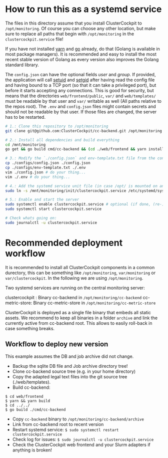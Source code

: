 # How to run this as a systemd service

The files in this directory assume that you install ClusterCockpit to `/opt/monitoring`.
Of course you can choose any other location, but make sure to replace all paths that begin with `/opt/monitoring` in the `clustercockpit.service` file!

If you have not installed [yarn](https://yarnpkg.com/getting-started/install) and [go](https://go.dev/doc/install) already, do that (Golang is available in most package managers).
It is recommended and easy to install the most recent stable version of Golang as every version also improves the Golang standard library.

The `config.json` can have the optional fields *user* and *group*.
If provided, the application will call [setuid](https://man7.org/linux/man-pages/man2/setuid.2.html) and [setgid](https://man7.org/linux/man-pages/man2/setgid.2.html) after having read the config file and having bound to a TCP port (so that it can take a privileged port), but before it starts accepting any connections.
This is good for security, but means that the directories `web/frontend/public`, `var/` and `web/templates/` must be readable by that user and `var/` writable as well (All paths relative to the repos root).
The `.env` and `config.json` files might contain secrets and should not be readable by that user.
If those files are changed, the server has to be restarted.

```sh
# 1.: Clone this repository to /opt/monitoring
git clone git@github.com:ClusterCockpit/cc-backend.git /opt/monitoring

# 2.: Install all dependencies and build everything
cd /mnt/monitoring
go get && go build cmd/cc-backend && (cd ./web/frontend && yarn install && yarn build)

# 3.: Modify the `./config.json` and env-template.txt file from the configs directory to your liking and put it in the repo root
cp ./configs/config.json ./config.json
cp ./configs/env-template.txt ./.env
vim ./config.json # do your thing...
vim ./.env # do your thing...

# 4.: Add the systemd service unit file (in case /opt/ is mounted on another file system it may be better to copy the file to /etc)
sudo ln -s /mnt/monitoring/init/clustercockpit.service /etc/systemd/system/clustercockpit.service

# 5.: Enable and start the server
sudo systemctl enable clustercockpit.service # optional (if done, (re-)starts automatically)
sudo systemctl start clustercockpit.service

# Check whats going on:
sudo journalctl -u clustercockpit.service
```

# Recommended deployment workflow

It is recommended to install all ClusterCockpit components in a common durectory, this can be something like `/opt/monitoring`, `var/monitoring` or `var/clustercockpit`.
In the following we are using `/opt/monitoring`.

Two systemd services are running on the central monitoring server:

clustercockpit : Binary cc-backend in `/opt/monitoring/cc-backend`
cc-metric-store: Binary cc-metric-store in `/opt/monitoring/cc-metric-store`

ClusterCockpit is deployed as a single file binary that embeds all static assets.
We recommend to keep all binaries in a folder `archive` and link the currently active from cc-backend root.
This allows to easily roll-back in case something breaks.

## Workflow to deploy new version

This example assumes the DB and job archive did not change.
* Backup the sqlite DB file and Job archive directory tree!
* Clone cc-backend source tree (e.g. in your home directory)
* Copy the adapted legal text files into the git source tree (./web/templates).
* Build cc-backend:
```
$ cd web/frontend
$ yarn && yarn build
$ cd ../../
$ go build ./cmd/cc-backend
```
* Copy `cc-backend` binary to `/opt/monitoring/cc-backend/archive`
* Link from cc-backend root to recent version
* Restart systemd service: `$ sudo systemctl restart clustercockpit.service`
* Check log for issues: `$ sudo journalctl -u clustercockpit.service`
* Check the ClusterCockpit web frontend and your Slurm adapters if anything is broken!
